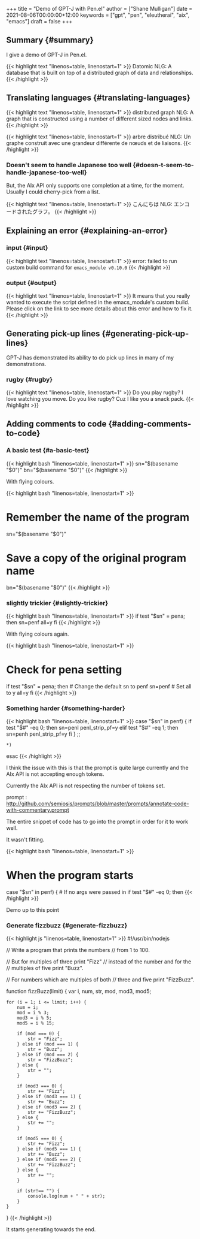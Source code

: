 +++
title = "Demo of GPT-J with Pen.el"
author = ["Shane Mulligan"]
date = 2021-08-06T00:00:00+12:00
keywords = ["gpt", "pen", "eleutherai", "aix", "emacs"]
draft = false
+++

## Summary {#summary}

I give a demo of GPT-J in Pen.el.

{{< highlight text "linenos=table, linenostart=1" >}}
Datomic
    NLG: A database that is built on top of a
    distributed graph of data and
    relationships.
{{< /highlight >}}


## Translating languages {#translating-languages}

{{< highlight text "linenos=table, linenostart=1" >}}
distributed graph
    NLG: A graph that is constructed using a
    number of different sized nodes and links.
{{< /highlight >}}

{{< highlight text "linenos=table, linenostart=1" >}}
arbre distribué
    NLG: Un graphe construit avec
    une grandeur différente de nœuds et de liaisons.
{{< /highlight >}}


### Doesn't seem to handle Japanese too well {#doesn-t-seem-to-handle-japanese-too-well}

But, the AIx API only supports one completion
at a time, for the moment. Usually I could
cherry-pick from a list.

{{< highlight text "linenos=table, linenostart=1" >}}
こんにちは
    NLG: エンコードされたグラフ。
{{< /highlight >}}


## Explaining an error {#explaining-an-error}


### input {#input}

{{< highlight text "linenos=table, linenostart=1" >}}
error: failed to run custom build command for `emacs_module v0.10.0`
{{< /highlight >}}


### output {#output}

{{< highlight text "linenos=table, linenostart=1" >}}
It means that you really wanted to execute the script defined in the emacs_module's custom build.
Please click on the link to see more details about this error and how to fix it.
{{< /highlight >}}


## Generating pick-up lines {#generating-pick-up-lines}

GPT-J has demonstrated its ability to do pick
up lines in many of my demonstrations.


### rugby {#rugby}

{{< highlight text "linenos=table, linenostart=1" >}}
Do you play rugby? I love watching you move.
Do you like rugby? Cuz I like you a snack pack.
{{< /highlight >}}


## Adding comments to code {#adding-comments-to-code}


### A basic test {#a-basic-test}

{{< highlight bash "linenos=table, linenostart=1" >}}
sn="$(basename "$0")"
bn="$(basename "$0")"
{{< /highlight >}}

With flying colours.

{{< highlight bash "linenos=table, linenostart=1" >}}
# Remember the name of the program
sn="$(basename "$0")"
# Save a copy of the original program name
bn="$(basename "$0")"
{{< /highlight >}}


### slightly trickier {#slightly-trickier}

{{< highlight bash "linenos=table, linenostart=1" >}}
if test "$sn" = pena; then
    sn=penf
    all=y
fi
{{< /highlight >}}

With flying colours again.

{{< highlight bash "linenos=table, linenostart=1" >}}
# Check for pena setting
if test "$sn" = pena; then
    # Change the default sn to penf
    sn=penf
    # Set all to y
    all=y
fi
{{< /highlight >}}


### Something harder {#something-harder}

{{< highlight bash "linenos=table, linenostart=1" >}}
case "$sn" in
    penf) {
        if test "$#" -eq 0; then
            sn=penl
            penl_strip_pf=y
        elif test "$#" -eq 1; then
            sn=penh
            penl_strip_pf=y
        fi
    }
    ;;

    *)
esac
{{< /highlight >}}

I think the issue with this is that the prompt
is quite large currently and the AIx API is
not accepting enough tokens.

Currently the AIx API is not respecting the
number of tokens set.

prompt
: <http://github.com/semiosis/prompts/blob/master/prompts/annotate-code-with-commentary.prompt>

The entire snippet of code has to go into the
prompt in order for it to work well.

It wasn't fitting.

{{< highlight bash "linenos=table, linenostart=1" >}}
# When the program starts
case "$sn" in
    penf) {
        # If no args were passed in
        if test "$#" -eq 0; then
{{< /highlight >}}

Demo up to this point

<!-- Play on asciinema.com -->
<!-- <a title="asciinema recording" href="https://asciinema.org/a/PzFSAxkjaMwj5BJ52nBGmVBlS;" target="_blank"><img alt="asciinema recording" src="https://asciinema.org/a/PzFSAxkjaMwj5BJ52nBGmVBlS.svg" /></a> -->
<!-- Play on the blog -->
<script src="https://asciinema.org/a/PzFSAxkjaMwj5BJ52nBGmVBlS.js" id="asciicast-PzFSAxkjaMwj5BJ52nBGmVBlS" async></script>


### Generate fizzbuzz {#generate-fizzbuzz}

{{< highlight js "linenos=table, linenostart=1" >}}
#!/usr/bin/nodejs

// Write a program that prints the numbers
// from 1 to 100.

// But for multiples of three print "Fizz"
// instead of the number and for the
// multiples of five print "Buzz".

// For numbers which are multiples of both
// three and five print "FizzBuzz".

function fizzBuzz(limit) {
    var i, num, str, mod, mod3, mod5;

    for (i = 1; i <= limit; i++) {
        num = i;
        mod = i % 3;
        mod3 = i % 5;
        mod5 = i % 15;

        if (mod === 0) {
            str = "Fizz";
        } else if (mod === 1) {
            str = "Buzz";
        } else if (mod === 2) {
            str = "FizzBuzz";
        } else {
            str = "";
        }

        if (mod3 === 0) {
            str += "Fizz";
        } else if (mod3 === 1) {
            str += "Buzz";
        } else if (mod3 === 2) {
            str += "FizzBuzz";
        } else {
            str += "";
        }

        if (mod5 === 0) {
            str += "Fizz";
        } else if (mod5 === 1) {
            str += "Buzz";
        } else if (mod5 === 2) {
            str += "FizzBuzz";
        } else {
            str += "";
        }

        if (str!== "") {
            console.log(num + " " + str);
        }
    }
}
{{< /highlight >}}

It starts generating towards the end.

<!-- Play on asciinema.com -->
<!-- <a title="asciinema recording" href="https://asciinema.org/a/YBMKRGxUrzVe6nrYQ97ZYaFwE" target="_blank"><img alt="asciinema recording" src="https://asciinema.org/a/YBMKRGxUrzVe6nrYQ97ZYaFwE.svg" /></a> -->
<!-- Play on the blog -->
<script src="https://asciinema.org/a/YBMKRGxUrzVe6nrYQ97ZYaFwE.js" id="asciicast-YBMKRGxUrzVe6nrYQ97ZYaFwE" async></script>